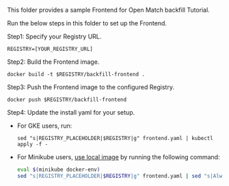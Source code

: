 This folder provides a sample Frontend for Open Match backfill Tutorial.

Run the below steps in this folder to set up the Frontend.

Step1: Specify your Registry URL.
```
REGISTRY=[YOUR_REGISTRY_URL]
```

Step2: Build the Frontend image.
```
docker build -t $REGISTRY/backfill-frontend .
```

Step3: Push the Frontend image to the configured Registry.
```
docker push $REGISTRY/backfill-frontend
```

Step4: Update the install yaml for your setup.

- For GKE users, run:
    ```
    sed "s|REGISTRY_PLACEHOLDER|$REGISTRY|g" frontend.yaml | kubectl apply -f -
    ```
- For Minikube users, [use local image](https://kubernetes.io/docs/setup/learning-environment/minikube/#use-local-images-by-re-using-the-docker-daemon) by running the following command:
    ```bash
    eval $(minikube docker-env)
    sed "s|REGISTRY_PLACEHOLDER|$REGISTRY|g" frontend.yaml | sed "s|Always|Never|g" | kubectl apply -f -
    ```